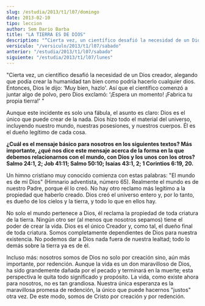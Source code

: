 ```yaml
---
slug: /estudia/2013/t1/l07/domingo
date: 2013-02-10
tipo: leccion
author: Sem Dario Barba
title: "LA TIERRA ES DE DIOS"
description: "“Cierta vez, un científico desafió la necesidad de un Dios creador, alegando  que podía crear la humanidad tan bien como podría hacerlo cualquier dios.  Entonces, Dios le dijo: ‘Muy bien, hazlo’. Así que el científico comenzó a  juntar algo de polvo, pero Dios exclamó: ‘¡Esper..."
versiculo: "/versiculo/2013/t1/l07/sabado"
anterior: "/estudia/2013/t1/l07/sabado"
siguiente: "/estudia/2013/t1/l07/lunes"
---
```


"Cierta vez, un científico desafió la necesidad de un Dios creador, alegando que podía crear la humanidad tan bien como podría hacerlo cualquier dios. Entonces, Dios le dijo: ‘Muy bien, hazlo'. Así que el científico comenzó a juntar algo de polvo, pero Dios exclamó: ‘¡Espera un momento! ¡Fabrica tu propia tierra!' "

Aunque este incidente es solo una fábula, el asunto es claro: Dios es el único que puede crear de la nada. Dios hizo todo el material del universo, incluyendo nuestro mundo, nuestras posesiones, y nuestros cuerpos. Él es el dueño legítimo de cada cosa.

**¿Cuál es el mensaje básico para nosotros en los siguientes textos? Más importante, ¿qué nos dice este mensaje acerca de la forma en la que debemos relacionarnos con el mundo, con Dios y los unos con los otros? Salmo 24:1, 2; Job 41:11; Salmo 50:10; Isaías 43:1, 2; 1 Corintios 6:19, 20.**

Un himno cristiano muy conocido comienza con estas palabras: "El mundo es de mi Dios" (Himnario adventista, número 65). Realmente el mundo es de nuestro Padre, porque él lo creó. No hay otro reclamo más legítimo a la propiedad que haberlo creado. Dios creó el universo entero y, por lo tanto, es dueño de los cielos y la tierra, y todo lo que en ellos hay.

No solo el mundo pertenece a Dios, él reclama la propiedad de toda criatura de la tierra. Ningún otro ser (al menos que nosotros sepamos) tiene el poder de crear la vida. Dios es el único Creador y, como tal, el dueño final de toda criatura. Somos completamente dependientes de Dios para nuestra existencia. No podemos dar a Dios nada fuera de nuestra lealtad; todo lo demás sobre la tierra ya es de él.

Incluso más: nosotros somos de Dios no solo por creación sino, aún más importante, por redención. Aunque la vida es un don maravilloso de Dios, ha sido grandemente dañada por el pecado y terminará en la muerte; esta perspectiva le quita todo significado y propósito. La vida, como existe ahora para nosotros, no es tan grandiosa. Nuestra única esperanza es la maravillosa promesa de redención, la único que puede hacernos "justos" otra vez. De este modo, somos de Cristo por creación y por redención.
